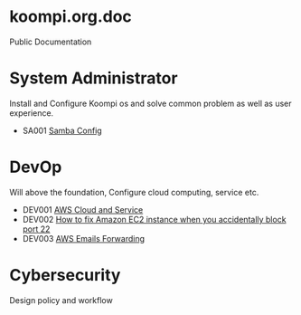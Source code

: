 # koompi.org.doc

Public Documentation

# System Administrator

 Install and Configure Koompi os and solve common problem as well as user experience.

 * SA001 [Samba Config](/sa/samba/)

 # DevOp
 Will above the foundation, Configure cloud computing, service etc.

 * DEV001 [AWS Cloud and Service](/dev/aws_learning001.md)
 * DEV002 [How to fix Amazon EC2 instance when you accidentally block port 22](dev/fixing-aws-ec2-ufw-block-port-22.002.md)
 * DEV003 [AWS Emails Forwarding ](/dev/aws-forward-mail003.md)

 # Cybersecurity

Design policy and workflow